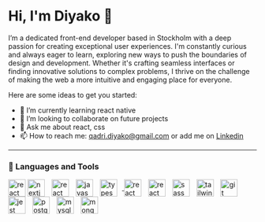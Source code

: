 # Hi, I'm Diyako 👋 

<p>I’m a dedicated front-end developer based in Stockholm with a deep passion for creating exceptional user experiences. I'm constantly curious and always eager to learn, exploring new ways to push the boundaries of design and development. Whether it's crafting seamless interfaces or finding innovative solutions to complex problems, I thrive on the challenge of making the web a more intuitive and engaging place for everyone.</p>



Here are some ideas to get you started:
<!-- - 🔭 I’m currently working on ...
-📫 How to reach me: ...-->
- 🌱 I’m currently learning react native
- 👯 I’m looking to collaborate on future projects 
- 💬 Ask me about react, css
- 📫 How to reach me: qadri.diyako@gmail.com or add me on [Linkedin](https://www.linkedin.com/in/diyako-qadri-649ab71a0/)
---

### 🧰 Languages and Tools

<div >
  <a href="https://react.dev/" style="text-decoratione: none;" target="_blank" rel="noreferrer"><img align="center" alt="react" width="35px" style={`padding-right:10px, margin-left:10px`} 
  src="https://cdn.jsdelivr.net/gh/devicons/devicon@latest/icons/react/react-original.svg" /></a>
  <a href="https://nextjs.org/" style="text-decoratione: none;" target="_blank" rel="noreferrer"><img align="center" alt="nextjs" width="35px" style="padding-right:10px;" 
  src="https://cdn.jsdelivr.net/gh/devicons/devicon@latest/icons/nextjs/nextjs-original.svg" /></a>
  <a href="https://www.w3.org/html/" style="text-decoratione: none;" target="_blank" rel="noreferrer"><img align="center" alt="react" width="35px" style="padding-right:10px;"  
  src="https://cdn.jsdelivr.net/gh/devicons/devicon@latest/icons/vitejs/vitejs- original.svg" /></a>
  <a href="https://developer.mozilla.org/en-US/docs/Web/JavaScript" style="text-decoratione: none;" target="_blank" rel="noreferrer"><img align="center" alt="javascript" width="35px" 
  style="padding-right:10px;" src="https://cdn.jsdelivr.net/gh/devicons/devicon@latest/icons/javascript/javascript-original.svg" /></a>
  <a href="https://www.typescriptlang.org/" style="text-decoratione: none;" target="_blank" rel="noreferrer"><img align="center" alt="typescript" width="35px" style="padding-right:10px;" 
  src="https://cdn.jsdelivr.net/gh/devicons/devicon@latest/icons/typescript/typescript-original.svg" />
  <a href="https://www.w3.org/html/" style="text-decoratione: none;" target="_blank" rel="noreferrer"><img align="center" alt="react" width="35px" style="padding-right:10px;" 
  src="https://cdn.jsdelivr.net/gh/devicons/devicon@latest/icons/html5/html5-plain.svg" /></a>
  <a href="https://www.w3schools.com/css/" style="text-decoratione: none;" target="_blank" rel="noreferrer"><img align="center"alt="react" width="35px" style="padding-right:10px;" 
  src="https://cdn.jsdelivr.net/gh/devicons/devicon@latest/icons/css3/css3-plain.svg" /></a>
  <a href="https://sass-lang.com/" style="text-decoratione: none;" target="_blank" rel="noreferrer"><img align="center"" alt="sass" width="35px" style="padding-right:10px;" 
  src="https://cdn.jsdelivr.net/gh/devicons/devicon@latest/icons/sass/sass-original.svg" /></a>
  <a href="https://tailwindcss.com/" style="text-decoratione: none;" target="_blank" rel="noreferrer"><img align="center" alt="tailwind" width="35px" style="padding-right:10px;" 
  src="https://cdn.jsdelivr.net/gh/devicons/devicon@latest/icons/tailwindcss/tailwindcss-original.svg" /></a>
  <a href="https://git-scm.com/" style="text-decoratione: none;" target="_blank" rel="noreferrer"><img align="center" alt="git" width="35px" style="padding-right:10px;" 
  src="https://cdn.jsdelivr.net/gh/devicons/devicon@latest/icons/git/git-plain.svg" /></a>
  <a href="https://jestjs.io/" style="text-decoratione: none;" target="_blank" rel="noreferrer"><img align="center" alt="jest" width="35px" style="padding-right:10px;" 
  src="https://cdn.jsdelivr.net/gh/devicons/devicon@latest/icons/jest/jest-plain.svg" /></a>
  <a href="https://www.postgresql.org/" style="text-decoratione: none;" target="_blank" rel="noreferrer"><img align="center" alt="postgresql" width="35px" style="padding-right:10px;" 
  src="https://cdn.jsdelivr.net/gh/devicons/devicon@latest/icons/postgresql/postgresql-original-wordmark.svg" /></a>
  <a href="https://www.mysql.com/" style="text-decoratione: none;" target="_blank" rel="noreferrer"><img align="center" alt="mysql" width="35px" style="padding-right:10px;" 
  src="https://cdn.jsdelivr.net/gh/devicons/devicon@latest/icons/mysql/mysql-original.svg" /></a>
  <a href="https://www.mongodb.com/" style="text-decoratione: none;" target="_blank" rel="noreferrer"><img align="center" alt="mongodb" width="35px" style="padding-right:10px;" 
  src="https://cdn.jsdelivr.net/gh/devicons/devicon@latest/icons/mongodb/mongodb-original.svg" /></a>
</div>

